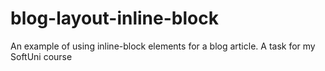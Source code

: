 # blog-layout-inline-block

An example of using inline-block elements for a blog article. A task for my SoftUni course
